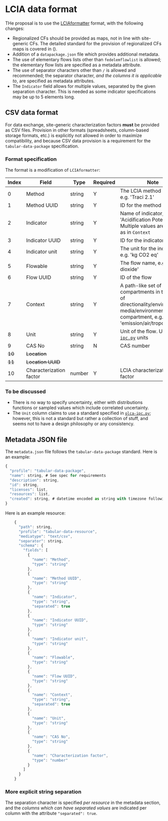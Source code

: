 # LCIA data format

THe proposal is to use the [LCIAformatter](https://github.com/USEPA/LCIAformatter) format, with the following changes:

* Regionalized CFs should be provided as maps, not in line with site-generic CFs. The detailed standard for the provision of regionalized CFs maps is covered in ().
* Addition of a `datapackage.json` file which provides additional metadata.
* The use of elementary flows lists other than `fedelemflowlist` is allowed; the elementary flow lists are specified as a metadata attribute.
* The use of separator characters other than `/` is allowed and recommended; the separator character, *and the columns it is applicable to*, are specified as metadata attributes.
* The `Indicator` field allows for multiple values, separated by the given separation character. This is needed as some indicator specifications may be up to 5 elements long.

## CSV data format

For data exchange, site-generic characterization factors **must** be provided as CSV files. Provision in other formats (spreadsheets, column-based storage formats, etc.) is explicitly not allowed in order to maximize compatibility, and because CSV data provision is a requirement for the `tabular-data-package` specification. 

### Format specification

The format is a modification of `LCIAformatter`:

 Index | Field | Type | Required |  Note |
| ---- | ------ |  ---- | ---------| -----  |
 0 | Method | string | Y | The LCIA method name, e.g. 'Traci 2.1' |
 1 | Method UUID | string | Y | ID for the method  |
 2 | Indicator | string | Y | Name of indicator, e.g. 'Acidification Potential'. Multiple values are allowed, as in `Context` |
 3 | Indicator UUID| string | Y | ID for the indicator |
 4 | Indicator unit | string | Y | The unit for the indicator, e.g. 'kg CO2 eq' |
 5 | Flowable | string | Y | The flow name, e.g. 'Sulfur dioxide' |
 6 | Flow UUID | string | Y | ID of the flow |
 7 | Context | string | Y | A path-like set of context compartments in the form of directionality/environmental media/environmental compartment, e.g. 'emission/air/tropophere' |
 8 | Unit | string | Y | Unit of the flow. Uses [`olca-ipc.py`](https://github.com/GreenDelta/olca-ipc.py/blob/master/olca/units/units.csv) units
 9 | CAS No | string | N | CAS number
 ~~10~~ | ~~Location~~ | 
 ~~11~~ | ~~Location UUID~~ |
 10 | Characterization factor | number | Y | LCIA characterization factor

### To be discussed

* There is no way to specify uncertainty, either with distributions functions or sampled values which include correlated uncertainty.
* The `Unit` column claims to use a standard specified in [`olca-ipc.py`](https://github.com/GreenDelta/olca-ipc.py/blob/master/olca/units/units.csv); however, this is not a standard but rather a collection of stuff, and seems not to have a design philosophy or any consistency.

## Metadata JSON file

The `metadata.json` file follows the `tabular-data-package` standard. Here is an example:

```javascript
{
  "profile": "tabular-data-package",
  "name": string, # See spec for requirements
  "description": string,
  "id": string,
  "licenses": list,
  "resources": list,
  "created": string, # datetime encoded as string with timezone following ISO 8601
}    
```

Here is an example resource:

```javascript
    {
      "path": string,
      "profile": "tabular-data-resource",
      "mediatype": "text/csv",
      "separator": string,
      "schema": {
        "fields": [
          {
            "name": "Method",
            "type": "string"
          },
          {
            "name": "Method UUID",
            "type": "string"
          },
          {
            "name": "Indicator",
            "type": "string",
            "separated": true
          },
          {
            "name": "Indicator UUID",
            "type": "string"
          },
          {
            "name": "Indicator unit",
            "type": "string"
          },
          {
            "name": "Flowable",
            "type": "string"
          },
          {
            "name": "Flow UUID",
            "type": "string"
          },
          {
            "name": "Context",
            "type": "string",
            "separated": true
          },
          {
            "name": "Unit",
            "type": "string"
          },
          {
            "name": "CAS No",
            "type": "string"
          },
          {
            "name": "Characterization factor",
            "type": "number"
          }
        ]
      }
    }
```

### More explicit string separation

The separation character is specified *per resource* in the metadata section, and the *columns which can have separated values* are indicated per column with the attribute `"separated": true`.